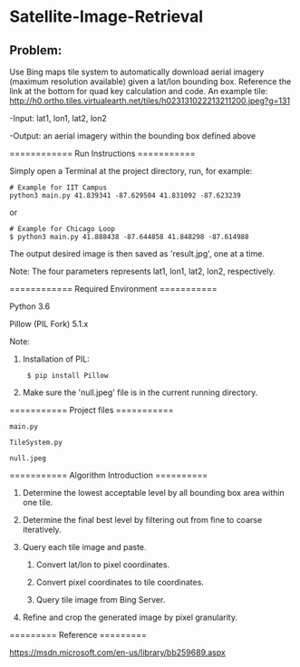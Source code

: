 # Satellite-Image-Retrieval
## Problem: 
Use Bing maps tile system to automatically download aerial imagery (maximum resolution available) given a lat/lon bounding box. Reference the link at the bottom for quad key calculation and code. An example tile: http://h0.ortho.tiles.virtualearth.net/tiles/h023131022213211200.jpeg?g=131

-Input: lat1, lon1, lat2, lon2

-Output: an aerial imagery within the bounding box defined above


============ Run Instructions ===========


Simply open a Terminal at the project directory, run, for example:

    # Example for IIT Campus
    python3 main.py 41.839341 -87.629504 41.831092 -87.623239
	
or

    # Example for Chicago Loop
    $ python3 main.py 41.888438 -87.644858 41.848298 -87.614988

The output desired image is then saved as 'result.jpg', one at a time.

Note:
    The four parameters represents lat1, lon1, lat2, lon2, respectively.


============ Required Environment ===========

Python 3.6

Pillow (PIL Fork) 5.1.x

Note:

1. Installation of PIL:  

		$ pip install Pillow
	
2. Make sure the 'null.jpeg' file is in the current running directory.



=========== Project files ===========

	main.py

	TileSystem.py

	null.jpeg


=========== Algorithm Introduction ==========

1. Determine the lowest acceptable level by all bounding box area within one tile.

2. Determine the final best level by filtering out from fine to coarse iteratively.

3. Query each tile image and paste.

      1) Convert lat/lon to pixel coordinates.
	
      2) Convert pixel coordinates to tile coordinates.
	
      3) Query tile image from Bing Server.
	
4. Refine and crop the generated image by pixel granularity.



========= Reference =========

https://msdn.microsoft.com/en-us/library/bb259689.aspx



